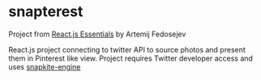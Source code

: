 # snapterest

Project from [React.js Essentials](https://www.amazon.com/React-js-Essentials-Artemij-Fedosejev/dp/1783551623/ref=sr_1_1?ie=UTF8&qid=1536537781&sr=8-1&keywords=react.js+essentials) by Artemij Fedosejev

React.js project connecting to twitter API to source photos and present them in Pinterest like view. Project requires Twitter developer access and uses [snapkite-engine](https://github.com/Snapkite/snapkite-engine)